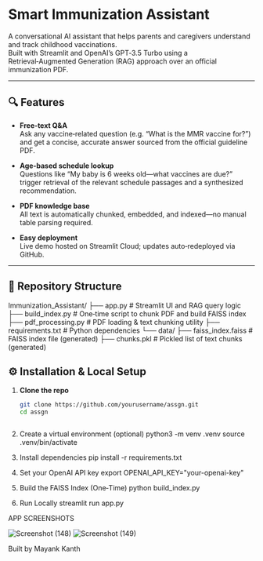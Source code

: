 # Smart Immunization Assistant

A conversational AI assistant that helps parents and caregivers understand and track childhood vaccinations.  
Built with Streamlit and OpenAI’s GPT‑3.5 Turbo using a Retrieval‑Augmented Generation (RAG) approach over an official immunization PDF.

---

## 🔍 Features

- **Free‑text Q&A**  
  Ask any vaccine‑related question (e.g. “What is the MMR vaccine for?”) and get a concise, accurate answer sourced from the official guideline PDF.

- **Age‑based schedule lookup**  
  Questions like “My baby is 6 weeks old—what vaccines are due?” trigger retrieval of the relevant schedule passages and a synthesized recommendation.

- **PDF knowledge base**  
  All text is automatically chunked, embedded, and indexed—no manual table parsing required.

- **Easy deployment**  
  Live demo hosted on Streamlit Cloud; updates auto‑redeployed via GitHub.

---

## 📁 Repository Structure

Immunization_Assistant/ ├── app.py # Streamlit UI and RAG query logic ├── build_index.py # One‑time script to chunk PDF and build FAISS index ├── pdf_processing.py # PDF loading & text chunking utility ├── requirements.txt # Python dependencies └── data/ ├── faiss_index.faiss # FAISS index file (generated) ├── chunks.pkl # Pickled list of text chunks (generated)


## ⚙️ Installation & Local Setup

1. **Clone the repo**  
   ```bash
   git clone https://github.com/yourusername/assgn.git
   cd assgn



2. Create a virtual environment (optional)
   python3 -m venv .venv
   source .venv/bin/activate

3. Install dependencies
   pip install -r requirements.txt

4. Set your OpenAI API key
   export OPENAI_API_KEY="your-openai-key"

5. Build the FAISS Index (One‑Time)
   python build_index.py

6. Run Locally
   streamlit run app.py



APP SCREENSHOTS

![Screenshot (148)](https://github.com/user-attachments/assets/38aa88b8-e7f5-490d-a5b9-dfc23a24b150)
![Screenshot (149)](https://github.com/user-attachments/assets/f8ab11fc-b645-4752-8359-4f686892b3eb)



Built by Mayank Kanth

